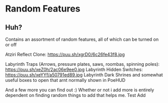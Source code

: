 Random Features
======

## Huh?
Contains an assortment of random features, all of which can be turned on or off

Atziri Reflect Clone: https://puu.sh/xgrD0/6c26fe43f8.jpg

Labyrinth Traps (Arrows, pressure plates, saws, roombas, spinning poles): https://puu.sh/xeZ0h/2ac06e9ee0.jpg
Labyrinth Hidden Switches: https://puu.sh/xeYYf/a50791ed89.jpg
Labyrinth Dark Shrines and somewhat useful boxes to open that arnt normally shown in PoeHUD


And a few more you can find out :)
Whether or not i add more is entirely dependent on finding random things to add that helps me.
Test Add
